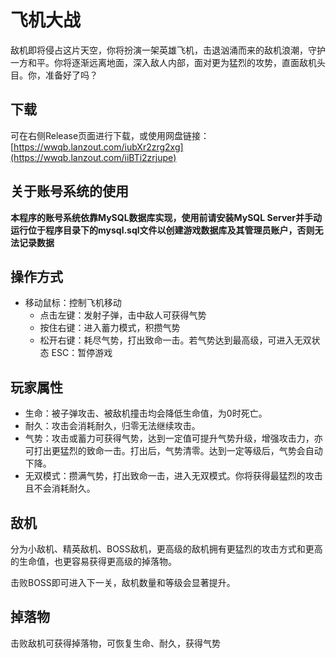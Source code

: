 # 飞机大战

敌机即将侵占这片天空，你将扮演一架英雄飞机，击退汹涌而来的敌机浪潮，守护一方和平。你将逐渐远离地面，深入敌人内部，面对更为猛烈的攻势，直面敌机头目。你，准备好了吗？

## 下载
可在右侧Release页面进行下载，或使用网盘链接：[https://wwqb.lanzout.com/iubXr2zrg2xg](https://wwqb.lanzout.com/iiBTi2zrjupe)

## 关于账号系统的使用
**本程序的账号系统依靠MySQL数据库实现，使用前请安装MySQL Server并手动运行位于程序目录下的mysql.sql文件以创建游戏数据库及其管理员账户，否则无法记录数据**

## 操作方式

- 移动鼠标：控制飞机移动
  - 点击左键：发射子弹，击中敌人可获得气势
  - 按住右键：进入蓄力模式，积攒气势
  - 松开右键：耗尽气势，打出致命一击。若气势达到最高级，可进入无双状态
ESC：暂停游戏

## 玩家属性

- 生命：被子弹攻击、被敌机撞击均会降低生命值，为0时死亡。
- 耐久：攻击会消耗耐久，归零无法继续攻击。
- 气势：攻击或蓄力可获得气势，达到一定值可提升气势升级，增强攻击力，亦可打出更猛烈的致命一击。打出后，气势清零。达到一定等级后，气势会自动下降。
- 无双模式：攒满气势，打出致命一击，进入无双模式。你将获得最猛烈的攻击且不会消耗耐久。

## 敌机
分为小敌机、精英敌机、BOSS敌机，更高级的敌机拥有更猛烈的攻击方式和更高的生命值，也更容易获得更高级的掉落物。

击败BOSS即可进入下一关，敌机数量和等级会显著提升。

## 掉落物
击败敌机可获得掉落物，可恢复生命、耐久，获得气势
